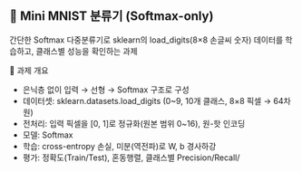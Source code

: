 ## 🧠 Mini MNIST 분류기 (Softmax-only)

간단한 Softmax 다중분류기로 sklearn의 load_digits(8×8 손글씨 숫자) 데이터를 학습하고, 클래스별 성능을 확인하는 과제

📂 과제 개요

- 은닉층 없이 입력 → 선형 → Softmax 구조로 구성
- 데이터셋: sklearn.datasets.load_digits (0~9, 10개 클래스, 8×8 픽셀 → 64차원)
- 전처리: 입력 픽셀을 [0, 1]로 정규화(원본 범위 0~16), 원-핫 인코딩
- 모델: Softmax
- 학습: cross-entropy 손실, 미분(역전파)로 W, b 경사하강
- 평가: 정확도(Train/Test), 혼동행렬, 클래스별 Precision/Recall/
